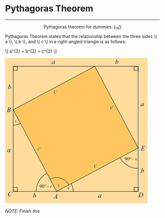 # Pythagoras Theorem

---

<center>
<p>Pythagoras theorem for dummies. <a href="../../../Home.html">(~/)</a></p>
</center>

Pythagoras Theorem states that the relationship between the three sides \\( a \\), \\( b \\), and \\( c \\) in a right-angled triangle is as follows:

\\[ a^{2} + b^{2} = c^{2} \\]

![Geometric representation of Pythagoras Theorem](imgs/pythagoras.png "Geometric representation of Pythagoras Theorem")

_NOTE: Finish this_

